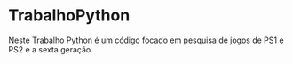 # TrabalhoPython
Neste Trabalho Python é um código focado em pesquisa de jogos de PS1 e PS2 e a  sexta geração.
